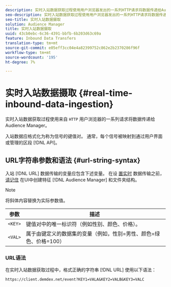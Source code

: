 ```yaml
---
description: 实时入站数据获取过程使用用户浏览器发出的一系列HTTP请求将数据传递给Audience Manager。
seo-description: 实时入站数据获取过程使用用户浏览器发出的一系列HTTP请求将数据传递给Audience Manager。
seo-title: 实时入站数据摄取
solution: Audience Manager
title: 实时入站数据摄取
uuid: 43cb0ebc-6c36-4391-bbfb-6b203d63c69a
feature: Inbound Data Transfers
translation-type: tm+mt
source-git-commit: e05eff3cc04e4a82399752c862e2b2370286f96f
workflow-type: tm+mt
source-wordcount: '195'
ht-degree: 7%

---
```



# 实时入站数据摄取 {#real-time-inbound-data-ingestion}

实时入站数据获取过程使用来自 `HTTP` 用户浏览器的一系列请求将数据传递给Audience Manager。

<!-- c_rt_inbound_real_time.xml -->

入站数据应格式化为称为信号的键值对。 通常，每个信号被映射到通过用户界面或管理的区段 [!DNL API]。

## URL字符串参数和语法 {#url-string-syntax}

入站 [!DNL URL] 数据传输的变量应包含下述变量。 在设 [置实时](../../../features/traits/create-onboarded-rule-based-traits.md) 数据传输之前， [请记住](../../../features/traits/trait-storage.md#create-trait-storage-folder) 在UI中创建特征 [!DNL Audience Manager] 和文件夹结构。

>[!NOTE]
>
>将斜体内容替换为实际参数值。

| 参数 | 描述 |
|---|---|
| `<KEY>` | 键值对中的唯一标识符（例如性别、颜色、价格）。 |
| `<VAL>` | 属于由键定义的数据集的变量（例如，性别=男性、颜色=绿色、价格=100） |

### URL语法

在实时入站数据获取过程中，格式正确的字符串 [!DNL URL] 使用以下语法：

```
https://client.demdex.net/event?KEY1=VALA&KEY2=VALB&KEY3=VALC
```
